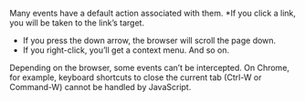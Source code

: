 Many events have a default action associated with them. 
*If you click
a link, you will be taken to the link’s target. 
* If you press the
down arrow, the browser will scroll the page down. 
* If you right-click,
you’ll get a context menu. And so on.

Depending on the browser, some events can’t be intercepted. On
Chrome, for example, keyboard shortcuts to close the current tab
(Ctrl-W or Command-W) cannot be handled by JavaScript.
